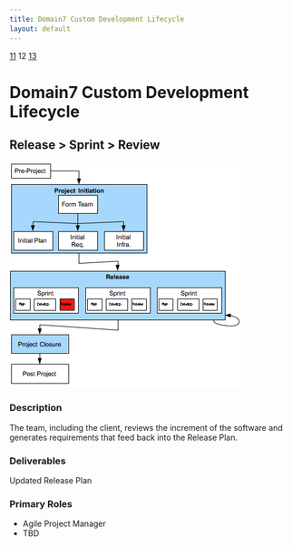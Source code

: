 ```yaml
---
title: Domain7 Custom Development Lifecycle
layout: default
---
```


[11](11.html) 12 [13](13.html)

# Domain7 Custom Development Lifecycle

## Release > Sprint > Review

![Figure ](../images/lifecycle/12.png)

### Description
The team, including the client, reviews the increment of the software and generates requirements that feed back into the Release Plan.

### Deliverables

Updated Release Plan

### Primary Roles 

* Agile Project Manager
* TBD
